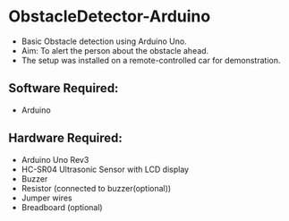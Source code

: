 # ObstacleDetector-Arduino
* Basic Obstacle detection using Arduino Uno.
* Aim: To alert the person about the obstacle ahead.
* The setup was installed on a remote-controlled car for demonstration.
## Software Required: 
* Arduino
## Hardware Required:
* Arduino Uno Rev3
* HC-SR04 Ultrasonic Sensor with LCD display
* Buzzer
* Resistor (connected to buzzer(optional))
* Jumper wires
* Breadboard (optional)
